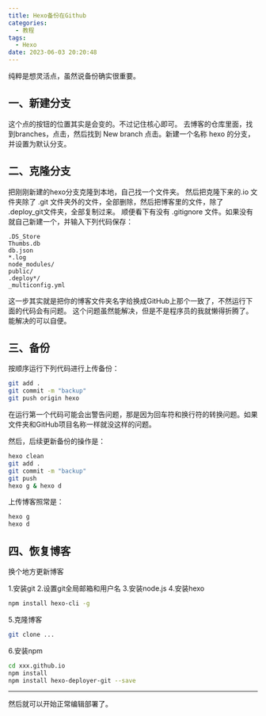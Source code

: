 ```yaml
---
title: Hexo备份在Github
categories:
  - 教程
tags:
  - Hexo
date: 2023-06-03 20:20:48
---
```


纯粹是想灵活点，虽然说备份确实很重要。

一、新建分支
---
这个点的按钮的位置其实是会变的。不过记住核心即可。
去博客的仓库里面，找到branches，点击，然后找到 New branch 点击。新建一个名称 hexo 的分支，并设置为默认分支。

二、克隆分支
---
把刚刚新建的hexo分支克隆到本地，自己找一个文件夹。
然后把克隆下来的.io 文件夹除了 .git 文件夹外的文件，全部删除，然后把博客里的文件，除了 .deploy_git文件夹，全部复制过来。
顺便看下有没有 .gitignore 文件。如果没有就自己新建一个，并输入下列代码保存：
```
.DS_Store
Thumbs.db
db.json
*.log
node_modules/
public/
.deploy*/
_multiconfig.yml
```
这一步其实就是把你的博客文件夹名字给换成GitHub上那个一致了，不然运行下面的代码会有问题。
这个问题虽然能解决，但是不是程序员的我就懒得折腾了。能解决的可以自便。


三、备份
---
按顺序运行下列代码进行上传备份：
```bash
git add .
git commit -m "backup"
git push origin hexo
```
在运行第一个代码可能会出警告问题，那是因为回车符和换行符的转换问题。如果文件夹和GitHub项目名称一样就没这样的问题。

然后，后续更新备份的操作是：
```bash
hexo clean
git add .
git commit -m "backup"
git push
hexo g & hexo d
```

上传博客照常是：
```bash
hexo g
hexo d
```

四、恢复博客
---
换个地方更新博客

1.安装git
2.设置git全局邮箱和用户名
3.安装node.js
4.安装hexo
```bash
npm install hexo-cli -g
```
5.克隆博客
```bash
git clone ...
```
6.安装npm
```bash
cd xxx.github.io
npm install
npm install hexo-deployer-git --save
```

---
然后就可以开始正常编辑部署了。

